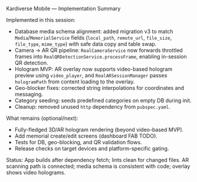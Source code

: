 Kardiverse Mobile — Implementation Summary

Implemented in this session:
- Database media schema alignment: added migration v3 to match `Media`/`MemorialService` fields (`local_path`, `remote_url`, `file_size`, `file_type`, `mime_type`) with safe data copy and table swap.
- Camera → AR QR pipeline: `RealCameraService` now forwards throttled frames into `RealQRDetectionService.processFrame`, enabling in-session QR detection.
- Hologram MVP: AR overlay now supports video-based hologram preview using `video_player`, and `RealARSessionManager` passes `hologramPath` from content loading to the overlay.
- Geo-blocker fixes: corrected string interpolations for coordinates and messaging.
- Category seeding: seeds predefined categories on empty DB during init.
- Cleanup: removed unused `http` dependency from `pubspec.yaml`.

What remains (optional/next):
- Fully-fledged 3D/AR hologram rendering (beyond video-based MVP).
- Add memorial create/edit screens (dashboard FAB TODO).
- Tests for DB, geo-blocking, and QR validation flows.
- Release checks on target devices and platform-specific gating.

Status: App builds after dependency fetch; lints clean for changed files. AR scanning path is connected; media schema is consistent with code; overlay shows video holograms.